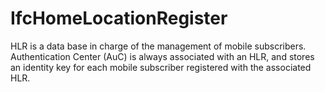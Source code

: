 IfcHomeLocationRegister
=======================
HLR is a data base in charge of the management of mobile subscribers.
Authentication Center (AuC) is always associated with an HLR, and stores an
identity key for each mobile subscriber registered with the associated HLR.


